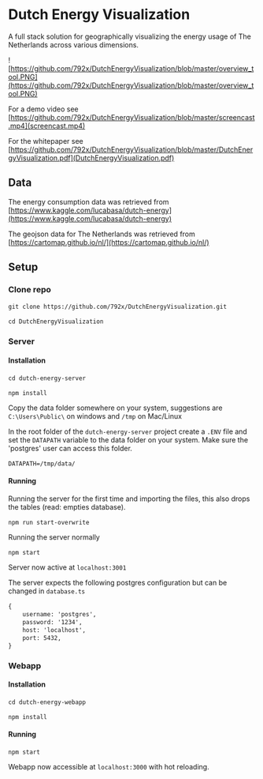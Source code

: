 # Dutch Energy Visualization
A full stack solution for geographically visualizing the energy usage of The Netherlands across various dimensions.

![https://github.com/792x/DutchEnergyVisualization/blob/master/overview_tool.PNG](https://github.com/792x/DutchEnergyVisualization/blob/master/overview_tool.PNG)

For a demo video see [https://github.com/792x/DutchEnergyVisualization/blob/master/screencast.mp4](screencast.mp4)


For the whitepaper see [https://github.com/792x/DutchEnergyVisualization/blob/master/DutchEnergyVisualization.pdf](DutchEnergyVisualization.pdf)

## Data
The energy consumption data was retrieved from [https://www.kaggle.com/lucabasa/dutch-energy](https://www.kaggle.com/lucabasa/dutch-energy)

The geojson data for The Netherlands was retrieved from [https://cartomap.github.io/nl/](https://cartomap.github.io/nl/)

## Setup

### Clone repo

```
git clone https://github.com/792x/DutchEnergyVisualization.git
```

```
cd DutchEnergyVisualization
```

### Server

#### Installation
```
cd dutch-energy-server
```

```
npm install
```

Copy the data folder somewhere on your system, suggestions are ```C:\Users\Public\``` on windows and ```/tmp``` on Mac/Linux

In the root folder of the ```dutch-energy-server``` project create a ```.ENV``` file and set the ```DATAPATH``` variable to the data folder on your system. 
Make sure the 'postgres' user can access this folder.
```
DATAPATH=/tmp/data/
```

#### Running
Running the server for the first time and importing the files, this also drops the tables (read: empties database).
```
npm run start-overwrite
```


Running the server normally
```
npm start
```

Server now active at ```localhost:3001```

The server expects the following postgres configuration but can be changed in ```database.ts```
```
{
    username: 'postgres',
    password: '1234',
    host: 'localhost',
    port: 5432,
}
```


### Webapp

#### Installation
```
cd dutch-energy-webapp
```

```
npm install
```

#### Running
```
npm start
```

Webapp now accessible at ```localhost:3000``` with hot reloading.
